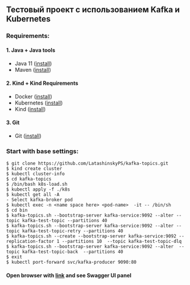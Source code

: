 ## Тестовый проект с использованием Kafka и Kubernetes

### Requirements:

#### 1. Java + Java tools

- Java 11 ([install](https://www.oracle.com/java/technologies/downloads/))
- Maven ([install](https://maven.apache.org/install.html))

#### 2. Kind + Kind Requirements

- Docker ([install](https://docs.docker.com/engine/install/ubuntu/))
- Kubernetes ([install](https://kubernetes.io/docs/tasks/tools/))
- Kind ([install](https://kind.sigs.k8s.io/docs/user/quick-start/#installation))

#### 3. Git

- Git ([install](https://git-scm.com/book/en/v2/Getting-Started-Installing-Git))

### Start with base settings:

    $ git clone https://github.com/LatashinskyPS/kafka-topics.git
    $ kind create cluster
    $ kubectl cluster-info
    $ cd kafka-topics
    $ /bin/bash k8s-load.sh 
    $ kubectl apply -f ./k8s
    $ kubectl get all -A
    - Select kafka-broker pod
    $ kubectl exec -n <name space here> <pod-name>  -it -- /bin/sh
    $ cd bin
    $ kafka-topics.sh --bootstrap-server kafka-service:9092 --alter --topic kafka-test-topic --partitions 40
    $ kafka-topics.sh --bootstrap-server kafka-service:9092 --alter --topic kafka-test-topic-retry --partitions 40
    $ kafka-topics.sh --create --bootstrap-server kafka-service:9092 --replication-factor 1 --partitions 10  --topic kafka-test-topic-dlq
    $ kafka-topics.sh --bootstrap-server kafka-service:9092 --alter  --topic kafka-test-topic-back  --partitions 40
    $ exit
    $ kubectl port-forward svc/kafka-producer 9090:80

#### Open browser with [link](http://localhost:8080/swagger-ui/index.html) and see Swagger UI panel